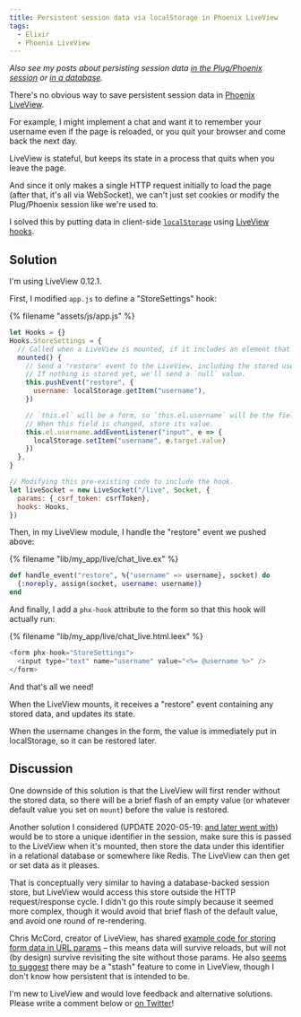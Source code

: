 ```yaml
---
title: Persistent session data via localStorage in Phoenix LiveView
tags:
  - Elixir
  - Phoenix LiveView
---
```


<i>Also see my posts about persisting session data [in the Plug/Phoenix session](/2020/05/persistent-session-data-in-phoenix-liveview) or [in a database](/2020/05/persistent-session-data-via-a-database-in-phoenix-liveview).</i>


There's no obvious way to save persistent session data in [Phoenix LiveView](https://github.com/phoenixframework/phoenix_live_view).

For example, I might implement a chat and want it to remember your username even if the page is reloaded, or you quit your browser and come back the next day.

LiveView is stateful, but keeps its state in a process that quits when you leave the page.

And since it only makes a single HTTP request initially to load the page (after that, it's all via WebSocket), we can't just set cookies or modify the Plug/Phoenix session like we're used to.

I solved this by putting data in client-side [`localStorage`](https://developer.mozilla.org/en-US/docs/Web/API/Window/localStorage) using [LiveView hooks](https://hexdocs.pm/phoenix_live_view/Phoenix.LiveView.html#module-js-interop-and-client-controlled-dom).

## Solution

I'm using LiveView 0.12.1.

First, I modified `app.js` to define a "StoreSettings" hook:

{% filename "assets/js/app.js" %}
``` js
let Hooks = {}
Hooks.StoreSettings = {
  // Called when a LiveView is mounted, if it includes an element that uses this hook.
  mounted() {
    // Send a "restore" event to the LiveView, including the stored username.
    // If nothing is stored yet, we'll send a `null` value.
    this.pushEvent("restore", {
      username: localStorage.getItem("username"),
    })

    // `this.el` will be a form, so `this.el.username` will be the field named "username".
    // When this field is changed, store its value.
    this.el.username.addEventListener("input", e => {
      localStorage.setItem("username", e.target.value)
    })
  },
}

// Modifying this pre-existing code to include the hook.
let liveSocket = new LiveSocket("/live", Socket, {
  params: {_csrf_token: csrfToken},
  hooks: Hooks,
})
```

Then, in my LiveView module, I handle the "restore" event we pushed above:

{% filename "lib/my_app/live/chat_live.ex" %}
``` elixir
def handle_event("restore", %{"username" => username}, socket) do
  {:noreply, assign(socket, username: username)}
end
```

And finally, I add a `phx-hook` attribute to the form so that this hook will actually run:

{% filename "lib/my_app/live/chat_live.html.leex" %}
``` elixir
<form phx-hook="StoreSettings">
  <input type="text" name="username" value="<%= @username %>" />
</form>
```

And that's all we need!

When the LiveView mounts, it receives a "restore" event containing any stored data, and updates its state.

When the username changes in the form, the value is immediately put in localStorage, so it can be restored later.

## Discussion

One downside of this solution is that the LiveView will first render without the stored data, so there will be a brief flash of an empty value (or whatever default value you set on `mount`) before the value is restored.

Another solution I considered (UPDATE 2020-05-19: [and later went with](/2020/05/persistent-session-data-via-a-database-in-phoenix-liveview)) would be to store a unique identifier in the session, make sure this is passed to the LiveView when it's mounted, then store the data under this identifier in a relational database or somewhere like Redis. The LiveView can then get or set data as it pleases.

That is conceptually very similar to having a database-backed session store, but LiveView would access this store outside the HTTP request/response cycle. I didn't go this route simply because it seemed more complex, though it would avoid that brief flash of the default value, and avoid one round of re-rendering.

Chris McCord, creator of LiveView, has shared [example code for storing form data in URL params](https://gist.github.com/chrismccord/5d2f6e99112c9a67fedb2b8501a5bcab) – this means data will survive reloads, but will not (by design) survive revisiting the site without those params. He also [seems to suggest](https://news.ycombinator.com/item?id=21101081) there may be a "stash" feature to come in LiveView, though I don't know how persistent that is intended to be.

I'm new to LiveView and would love feedback and alternative solutions. Please write a comment below or [on Twitter](https://twitter.com/henrik/status/1262007554881839106)!
